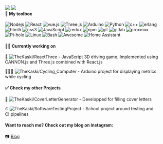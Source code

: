 <div style="float: left;">
  <img src="https://github-readme-stats.vercel.app/api/?username=TheKaski&custom_title=Stats&title_color=ffffff&show_icons=true&theme=radical&layout=compact&hide_border=true&ring_color=03cea4&text_color=ffffff&bg_color=45,000000,871b92&hide=prs,issues"/>
  <img src="https://github-readme-stats.vercel.app/api/top-langs/?username=TheKaski&theme=radical&title_color=ffffff&layout=compact&hide_border=true&text_color=ffffff&bg_color=45,871b92,000000" />
</div>
<h4>🧰 My toolbox </h4>
<p>
  <img alt="Nodejs" src="https://img.shields.io/badge/-Nodejs-43853d?style=flat-square&logo=Node.js&logoColor=white" />
  <img alt="React" src="https://img.shields.io/badge/-React-45b8d8?style=flat-square&logo=React&logoColor=white" />
  <img alt="vue.js" src="https://img.shields.io/badge/-Vue.js-45b8d8?style=flat-square&logo=Vue.js&logoColor=white" />
  <img alt="Three.js" src="https://img.shields.io/badge/-Three.js-45b8d8?style=flat-square&logo=Three.js&logoColor=white" />
  <img alt="Arduino" src="https://img.shields.io/badge/-Arduino-45b8d8?style=flat-square&logo=Arduino&logoColor=white" />
  <img alt="Python" src="https://img.shields.io/badge/-Python-45b8d8?style=flat-square&logo=Python&logoColor=white" />
  <img alt="c++" src="https://img.shields.io/badge/-C++-45b8d8?style=flat-square&logo=cplusplus&logoColor=white" />
  <img alt="erlang" src="https://img.shields.io/badge/-Erlang-45b8d8?style=flat-square&logo=erlang&logoColor=white" />
  <img alt="html5" src="https://img.shields.io/badge/-html5-764ABC?style=flat-square&logo=Html5&logoColor=white" />
  <img alt="css3" src="https://img.shields.io/badge/-CSS3-764ABC?style=flat-square&logo=CSS3&logoColor=white" />
  <img alt="JavaScript" src="https://img.shields.io/badge/-JavaScript-764ABC?style=flat-square&logo=JavaScript&logoColor=white" />
  <img alt="redux" src="https://img.shields.io/badge/-Redux-764ABC?style=flat-square&logo=redux&logoColor=white" />
  <img alt="npm" src="https://img.shields.io/badge/-NPM-CB3837?style=flat-square&logo=npm&logoColor=white" />
  <img alt="git" src="https://img.shields.io/badge/-Git-F05032?style=flat-square&logo=git&logoColor=white" />
  <img alt="gitlab" src="https://img.shields.io/badge/-GitLab-F05032?style=flat-square&logo=gitlab&logoColor=white" />
  <img alt="proxmox" src="https://img.shields.io/badge/-Proxmox-F05032?style=flat-square&logo=Proxmox&logoColor=white" />
  <img alt="Pi-hole" src="https://img.shields.io/badge/-Pihole-F05032?style=flat-square&logo=Pi-hole&logoColor=white" />
  <img alt="Linux" src="https://img.shields.io/badge/-Linux-F05032?style=flat-square&logo=Linux&logoColor=white" />
  <img alt="Bash" src="https://img.shields.io/badge/-GNU Bash-F05032?style=flat-square&logo=GNU Bash&logoColor=white" />
  <img alt="Awesome" src="https://img.shields.io/badge/-Awesome-F05032?style=flat-square&logo=awesomeWM&logoColor=white" />
  <img alt="Home Assistant" src="https://img.shields.io/badge/-Home Assistant-F05032?style=flat-square&logo=Home Assistant&logoColor=white" />
</p>

#### 👨‍💻 Currently working on
👾 ![TheKaski/ReactThree](https://github.com/TheKaski/ReactThree) - JavaScript 3D driving game. Implemented using CANNON.js and Three.js combined with React.js

🚴🏼‍♀️ ![TheKaski/Cycling_Computer](https://github.com/TheKaski/cycling_computer) - Arduino project for displaying metrics while cycling

#### ✅ Check my other Projects
📧 ![TheKaski/CoverLetterGenerator](https://github.com/TheKaski/CoverLetterGenerator) - Developped for filling cover letters

⏱ ![TheKaski/SoftwareTestingProject](https://github.com/TheKaski/SoftwareTestingProject) - School project around testing and CI pipelines

#### Want to reach me? Check out my blog on Instagram:
📷 [Blog](https://www.instagram.com/emilechoes/)
